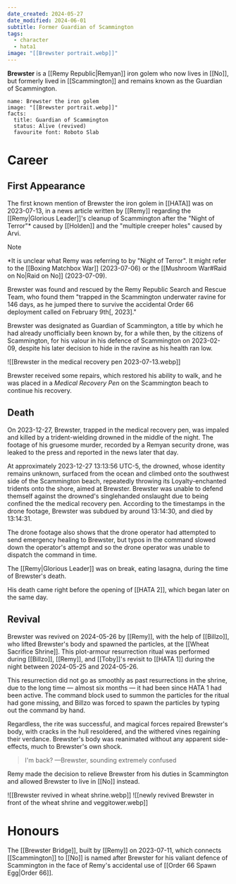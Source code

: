 ```yaml
---
date_created: 2024-05-27
date_modified: 2024-06-01
subtitle: Former Guardian of Scammington
tags:
  - character
  - hata1
image: "[[Brewster portrait.webp]]"
---
```

**Brewster** is a [[Remy Republic|Remyan]] iron golem who now lives in [[No]], but formerly lived in [[Scammington]] and remains known as the Guardian of Scammington.

```infobox-character
name: Brewster the iron golem
image: "[[Brewster portrait.webp]]"
facts:
  title: Guardian of Scammington
  status: Alive (revived)
  favourite font: Roboto Slab
```

# Career

## First Appearance

The first known mention of Brewster the iron golem in [[HATA]] was on 2023-07-13, in a news article written by [[Remy]] regarding the [[Remy|Glorious Leader]]'s cleanup of Scammington after the "Night of Terror"\* caused by [[Holden]] and the "multiple creeper holes" caused by Arvi.

>[!note]
> \*It is unclear what Remy was referring to by "Night of Terror". It might refer to the [[Boxing Matchbox War]] (2023-07-06) or the [[Mushroom War#Raid on No|Raid on No]] (2023-07-09).

Brewster was found and rescued by the Remy Republic Search and Rescue Team, who found them "trapped in the Scammington underwater ravine for 146 days, as he jumped there to survive the accidental Order 66 deployment called on February 9th\[, 2023\]."

Brewster was designated as Guardian of Scammington, a title by which he had already unofficially been known by, for a while then, by the citizens of Scammington, for his valour in his defence of Scammington on 2023-02-09, despite his later decision to hide in the ravine as his health ran low.

![[Brewster in the medical recovery pen 2023-07-13.webp]]

Brewster received some repairs, which restored his ability to walk, and he was placed in a *Medical Recovery Pen* on the Scammington beach to continue his recovery.

## Death

On 2023-12-27, Brewster, trapped in the medical recovery pen, was impaled and killed by a trident-wielding drowned in the middle of the night. The footage of his gruesome murder, recorded by a Remyan security drone, was leaked to the press and reported in the news later that day.

At approximately 2023-12-27 13:13:56 UTC-5, the drowned, whose identity remains unknown, surfaced from the ocean and climbed onto the southwest side of the Scammington beach, repeatedly throwing its Loyalty-enchanted tridents onto the shore, aimed at Brewster. Brewster was unable to defend themself against the drowned's singlehanded onslaught due to being confined the the medical recovery pen. According to the timestamps in the drone footage, Brewster was subdued by around 13:14:30, and died by 13:14:31.

The drone footage also shows that the drone operator had attempted to send emergency healing to Brewster, but typos in the command slowed down the operator's attempt and so the drone operator was unable to dispatch the command in time.

The [[Remy|Glorious Leader]] was on break, eating lasagna, during the time of Brewster's death.

His death came right before the opening of [[HATA 2]], which began later on the same day.

## Revival

Brewster was revived on 2024-05-26 by [[Remy]], with the help of [[Billzo]], who lifted Brewster's body and spawned the particles, at the [[Wheat Sacrifice Shrine]]. This plot-armour resurrection ritual was performed during [[Billzo]], [[Remy]], and [[Toby]]'s revisit to [[HATA 1]] during the night between 2024-05-25 and 2024-05-26. 

This resurrection did not go as smoothly as past resurrections in the shrine, due to the long time — almost six months — it had been since HATA 1 had been active. The command block used to summon the particles for the ritual had gone missing, and Billzo was forced to spawn the particles by typing out the command by hand.

Regardless, the rite was successful, and magical forces repaired Brewster's body, with cracks in the hull resoldered, and the withered vines regaining their verdance. Brewster's body was reanimated without any apparent side-effects, much to Brewster's own shock.

> I'm back?
> —Brewster, sounding extremely confused

Remy made the decision to relieve Brewster from his duties in Scammington and allowed Brewster to live in [[No]] instead.

![[Brewster revived in wheat shrine.webp]]
![[newly revived Brewster in front of the wheat shrine and veggitower.webp]]

# Honours

The [[Brewster Bridge]], built by [[Remy]] on 2023-07-11, which connects [[Scammington]] to [[No]] is named after Brewster for his valiant defence of Scammington in the face of Remy's accidental use of [[Order 66 Spawn Egg|Order 66]].